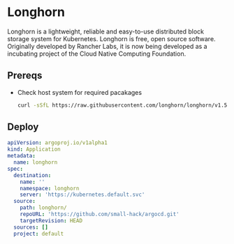 # Longhorn

Longhorn is a lightweight, reliable and easy-to-use distributed block storage system for Kubernetes. Longhorn is free, open source software. Originally developed by Rancher Labs, it is now being developed as a incubating project of the Cloud Native Computing Foundation.

## Prereqs

- Check host system for required pacakages
  ```bash
  curl -sSfL https://raw.githubusercontent.com/longhorn/longhorn/v1.5.0/scripts/environment_check.sh | bash
  ```

## Deploy

```yaml
apiVersion: argoproj.io/v1alpha1
kind: Application
metadata:
  name: longhorn
spec:
  destination:
    name: ''
    namespace: longhorn
    server: 'https://kubernetes.default.svc'
  source:
    path: longhorn/
    repoURL: 'https://github.com/small-hack/argocd.git'
    targetRevision: HEAD
  sources: []
  project: default

```
